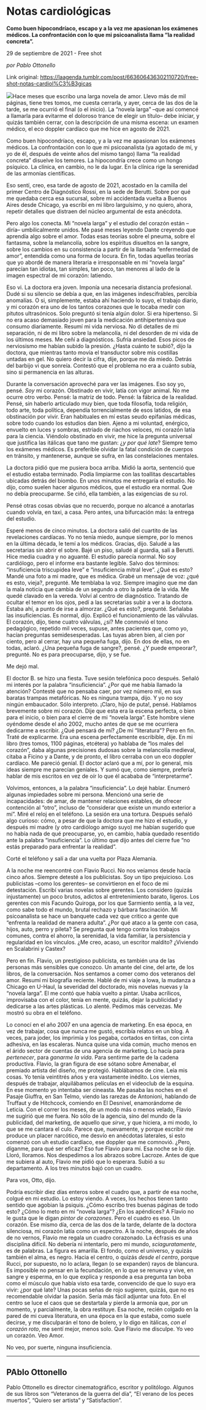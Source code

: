 # Notas cardiológicas

**Como buen hipocondríaco, escapo y a la vez me apasionan los exámenes médicos. La confrontación con lo que mi psicoanalista llama “la realidad concreta”.**

29 de septiembre de 2021 - Free shot

_por Pablo Ottonello_

Link original: https://laagenda.tumblr.com/post/663606436302110720/free-shot-notas-cardiol%C3%B3gicas

![](https://64.media.tumblr.com/937c53c9054e79c9d3a3f7893d3d87e8/25ae1226c6d86942-be/s500x750/5fd9111759af359796b6fd16ce5bae168bd01ca4.jpg)Hace meses que
escribo una larga novela de amor. Llevo más de mil páginas, tiene tres tomos,
me cuesta cerrarla, y ayer, cerca de las dos de la tarde, se me ocurrió el
final (o el inicio). La “novela larga” –que así comencé a llamarla para
evitarme el doloroso trance de elegir un título– debe iniciar, y quizás también
cerrar, con la descripción de una misma escena: un examen médico, el eco
doppler cardíaco que me hice en agosto de 2021. 

Como buen
hipocondríaco, escapo, y a la vez me apasionan los exámenes médicos. La
confrontación con lo que mi psicoanalista (ya agotado de mí, y yo de él,
después de veinte años del mismo tango) llama “la realidad concreta” disuelve
los temores. La hipocondría crece como un hongo psíquico. La clínica, en
cambio, no le da lugar. En la clínica rige la serenidad de las armonías
científicas. 

Eso sentí, creo,
esa tarde de agosto de 2021, acostado en la camilla del primer Centro de
Diagnóstico Rossi, en la sede de Berutti. Sobre por qué me quedaba cerca esa
sucursal, sobre mi accidentada vuelta a Buenos Aires desde Chicago, ya escribí
en mi libro larguísimo, y no quiero, ahora, repetir detalles que distraen del
núcleo argumental de esta anécdota. 

Pero algo los
conecta. Mi “novela larga” y el estudio del corazón están –diría– umbilicalmente
unidos. Me pasé meses leyendo Dante creyendo que aprendía algo sobre el amor.
Todas esas teorías sobre el pneuma, sobre el fantasma, sobre la melancolía,
sobre los espíritus disueltos en la sangre, sobre los cambios en su
consistencia a partir de la llamada “enfermedad de amor”, entendida como una
forma de locura. En fin, todas aquellas teorías que yo abordé de manera
literaria e irresponsable en mi “novela larga” parecían tan idiotas, tan
simples, tan poco, tan menores al lado de la imagen espectral de mi corazón:
latiendo.

Eso vi. La doctora
era joven. Imponía una necesaria distancia profesional. Dudé si su silencio se
debía a que, en las imágenes indescifrables, percibía anomalías. O si,
simplemente, estaba ahí haciendo lo suyo, el trabajo diario, y mi corazón era
uno de los tantos corazones que le tocaba medir con pitutos ultrasónicos. Solo
preguntó si tenía algún dolor. Si era hipertenso. Si no era acaso demasiado
joven para la medicación antihipertensiva que consumo diariamente. Resumí mi
vida nerviosa. No di detalles de mi separación, ni de mi libro sobre la
melancolía, ni del desorden de mi vida de los últimos meses. Me ceñí a
diagnósticos. Sufría ansiedad. Esos picos de nerviosismo me habían subido la
presión. ¿Hasta cuánto te subió?, dijo la doctora, que mientras tanto movía el
transductor sobre mis costillas untadas en gel. No quiero decir la cifra, dije,
porque me da miedo. Detrás del barbijo vi que sonreía. Contestó que el problema
no era a cuánto subía, sino si permanencia en las alturas. 

Durante la
conversación aproveché para ver las imágenes. Eso soy yo, pensé. *Soy* mi
corazón. Obstinado en vivir, latía con vigor animal. No me ocurre otro verbo.
Pensé: la matriz de todo. Pensé: la fábrica de la realidad. Pensé, sin haberlo
articulado muy bien, que toda filosofía, toda religión, todo arte, toda
política, dependía torrencialmente de esos latidos, de esa obstinación por
vivir. Eran habituales en mí estas seudo epifanías médicas, sobre todo cuando
los estudios dan bien. Ajeno a mi voluntad, enérgico, envuelto en luces y
sombras, estriado de riachos veloces, mi corazón latía para la ciencia.
Viéndolo obstinado en vivir, me hice la pregunta universal que justifica las
itálicas que tano me gustan: ¿*y por qué late*? Siempre temo los exámenes
médicos. Es preferible olvidar la fatal condición de cuerpos en tránsito, y
mantenerse, aunque se sufra, en las constelaciones mentales. 

La doctora pidió
que me pusiera boca arriba. Midió la aorta, sentenció que el estudio estaba
terminado. Podía limpiarme con las toallitas descartables ubicadas detrás del
biombo. En unos minutos me entregaría el estudio. No dijo, como suelen hacer
algunos médicos, que el estudio era normal. Que no debía preocuparme. Se ciñó,
ella también, a las exigencias de su rol.

Pensé otras cosas
obvias que no recuerdo, porque no alcancé a anotarlas cuando volvía, en taxi, a
casa. Pero antes, una bifurcación más: la entrega del estudio.

Esperé menos de
cinco minutos. La doctora salió del cuartito de las revelaciones cardíacas. Yo
no tenía miedo, aunque siempre, por lo menos en la última década, le temí a los
médicos. Gracias, dijo. Saludé a las secretarias sin abrir el sobre. Bajé un
piso, saludé al guardia, salí a Berutti. Hice media cuadra y no aguanté. El estudio
parecía normal. No soy cardiólogo, pero el informe era bastante legible. Salvo
dos términos: “insuficiencia triscupidea leve” e “insuficiencia mitral leve”.
¿Qué es esto? Mandé una foto a mi madre, que es médica. Grabé un mensaje de
voz: ¿qué es esto, vieja?, pregunté. Me temblaba la voz. Siempre imagino que me
dan la mala noticia que cambia de un segundo a otro la paleta de la vida. Me
quedé clavado en la vereda. Volví al centro de diagnóstico. Tratando de ocultar
el temor en los ojos, pedí a las secretarias subir a ver a la doctora. Estaba
ahí, a punto de irse a almorzar. ¿Qué es esto?, pregunté. Señalaba las
insuficiencias. Es normal, dijo. Explicó el funcionamiento de las válvulas. El
corazón, dijo, tiene cuatro válvulas, ¿sí? Me conmovió el tono pedagógico,
repetido mil veces, supuse, antes pacientes que, como yo, hacían preguntas
semidesesperadas. Las tuyas abren bien, al cien por ciento, pero al cerrar, hay
una pequeña fuga, dijo. En dos de ellas, no en todas, aclaró. ¿Una pequeña fuga
de sangre?, pensé. ¿Y puede empeorar?, pregunté. No es para preocuparse, dijo,
y se fue. 

Me dejó mal.

El doctor B. se
hizo una fiesta. Tuve sesión telefónica poco después. Señaló mi interés por la
palabra “insuficiencia”. ¿Por qué me había llamado la atención? Contesté que no
pensaba caer, por vez número mil, en sus baratas trampas metafóricas. No es
ninguna trampa, dijo. Y yo no soy ningún embaucador. Sólo interpreto. ¡Claro,
hijo de puta!, pensé. Hablamos brevemente sobre mi corazón. Dije que esta era
la escena perfecta, o bien para el inicio, o bien para el cierre de mi “novela
larga”. Este hombre viene oyéndome desde el año 2002, mucho antes de que se me
ocurriera dedicarme a escribir. ¿Qué pensará de mí? ¿De mi “literatura”? Pero
en fin. Traté de explicarme. Era una escena perfectamente escribible, dije. En
mi libro (tres tomos, 1100 páginas, etcétera) yo hablaba de “los males del
corazón”, daba algunas precisiones dudosas sobre la melancolía medieval, citaba
a Ficino y a Dante, y de pronto, el libro cerraba con un eco doppler cardíaco.
Me pareció genial. El doctor aclaró que a mí, por lo general, mis ideas siempre
me parecían geniales. Y sumó que, como siempre, prefería hablar de mis escritos
en vez de oír lo que él acababa de “interpretarme”. 

Volvimos, entonces,
a la palabra “insuficiencia”. Lo dejé hablar. Enumeró algunas impiedades sobre
mi persona. Mencionó una serie de incapacidades: de amar, de mantener
relaciones estables, de ofrecer contención al “otro”, incluso de “considerar
que existe un mundo exterior a mí”. Miré el reloj en el teléfono. La sesión era
una tortura. Después señaló algo curioso: cómo, a pesar de que la doctora que
me hizo el estudio, y después mi madre (y otro cardiólogo amigo suyo) me habían
sugerido que no había nada de qué preocuparse, yo, en cambio, había quedado
resentido ante la palabra “insuficiencia”. Lo último que dijo antes del cierre
fue “no estás preparado para enfrentar la realidad”. 

Corté el teléfono
y salí a dar una vuelta por Plaza Alemania.

A la noche me
reencontré con Flavio Rucci. No nos veíamos desde hacía cinco años. Siempre
detesté a los publicistas. Soy un tipo prejuicioso. Los publicistas –como los
gerentes– se convirtieron en el foco de mi detestación. Escribí varias novelas
sobre gerentes. Los considero (quizás injustamente) un poco brutos, adictos al
entretenimiento barato, ligeros. Los gerentes con mis Facundo Quiroga, por los
que Sarmiento sentía, a la vez, como sabe todo el mundo, brutal rechazo y
bárbara fascinación. Mi psicoanalista se hace un banquete cada vez que critico
a gente que “enfrenta la realidad de manera adulta”. ¿Por qué ataco a la gente
con casa, hijos, auto, perro y pileta? Se pregunta qué tengo contra los
trabajos comunes, contra el ahorro, la serenidad, la vida familiar, la
persistencia y regularidad en los vínculos. ¿Me creo, acaso, un escritor
maldito? ¿Viviendo en Scalabrini y Castex? 

Pero en fin.
Flavio, un prestigioso publicista, es también una de las personas más sensibles
que conozco. Un amante del cine, del arte, de los libros, de la conversación.
Nos sentamos a comer como dos veteranos del amor. Resumí mi biografía reciente.
Hablé de mi viaje a Iowa, la mudanza a Chicago en U-Haul, la severidad del
doctorado, mis novelas nuevas y la “novela larga”. El me contó que había vuelto
a pintar. Usaba acrílicos, improvisaba con el color, tenía en mente, quizás,
dejar la publicidad y dedicarse a las artes plásticas. Lo alenté. Pedimos más
cervezas. Me mostró su obra en el teléfono. 

Lo conocí en el
año 2007 en una agencia de marketing. En esa época, en vez de trabajar, cosa
que nunca me gustó, escribía relatos en un blog. A veces, para joder, los
imprimía y los pegaba, cortados en tiritas, con cinta adhesiva, en las
escaleras. Nunca quise una vida común, mucho menos en el árido sector de
cuentas de una agencia de marketing. Lo hacía para *pertenecer*, para *ganarme
la vida*. Para sentirme parte de la cadena productiva. Flavio, la gran
figura de ese sótano sobre Amenabar, el premiado artista del diseño, me
protegió. Hablábamos de cine. Leía mis cosas. Yo tenía veintitrés años y era
vastamente inédito. Los viernes, después de trabajar, alquilábamos películas en
el videoclub de la esquina. En ese momento yo intentaba ser cineasta. Me pasaba
las noches en el Pasaje Giuffra, en San Telmo, viendo las rarezas de Antonioni,
hablando de Truffaut y de Hitchcock, comiendo en El Desnivel, enamorándome de
Leticia. Con el correr los meses, de un modo más o menos velado, Flavio me
sugirió que me fuera. No sólo de la agencia, sino del mundo de la publicidad,
del marketing, de aquello que *sirve*, y que hiciera, a mi modo, lo que se
me cantara el culo. Parece que, nuevamente, y porque escribir me produce un
placer narcótico, me desvío en anécdotas laterales, si esto comenzó con uh
estudio cardíaco, ese doppler que me comnovió. ¿Pero, díganme, para qué ser
eficaz? Eso fue Flavio para mí. Esa noche se lo dije. Lloró, lloramos. Nos
despedimos a los abrazos sobre Lacroze. Antes de que me subiera al auto, Flavio
me pidió que lo esperara. Subió a su departamento. A los tres minutos bajó con
un cuadro. 

Para vos, Otto,
dijo.

Podría escribir
diez días enteros sobre el cuadro que, a partir de esa noche, colgué en mi
estudio. Lo estoy viendo. A veces, los hechos tienen tanto sentido que agobian
la psiquis. ¿Cómo escribo tres buenas páginas de todo esto? ¿Cómo lo meto en mi
“novela larga”? ¿En los apéndices? A Flavio no le gusta que le digan *pintor
de corazones*. Pero el cuadro es eso. Un corazón. Ese mismo día, cerca de
las dos de la tarde, delante de la doctora silenciosa, mi corazón latía como un
espectro. A la noche, después de años de no vernos, Flavio me regala un cuadro corazonado.
La écfrasis es una disciplina difícil. No debería ni intentarlo, pero mi mundo,
*sciaguratamente*, es de palabras. La figura es amarilla. El fondo, como
el universo, y quizás también el alma, es negro. Hacia el centro, o quizás *desde
el centro*, porque Rucci, por supuesto, no lo aclara, llegan (o se expanden)
rayos de blancura. Es imposible no pensar en la fecundación, en lo que se
renueva y vive, en sangre y esperma, en lo que explica y responde a esa
pregunta tan boba como el músculo que había visto esa tarde, convencido de que
lo suyo era vivir: ¿por qué late? Unas pocas señas de rojo sugieren, quizás,
que no es recomendable olvidar la pasión. Sería más fácil adjuntar una foto. En
el centro se luce el caos que se destartala y pierde la armonía que, por un
momento, y parcialmente, la obra restituye. Esa noche, recién colgado en la
pared de mi cueva literatura, en una época en la que estaba, como suele decirse,
y me disculparán el tono de bolero, y lo digo en itálicas, *con el corazón
roto*, me sentí mejor, menos solo. Que Flavio me disculpe. Yo veo un
corazón. Veo Amor. 

No veo, por
suerte, ninguna insuficiencia.



---

PAblo Ottonello
---------------

 Pablo Ottonello es director cinematográfico, escritor y politólogo. Algunos de sus libros son “Veteranos de la guerra del día”, “El verano de los peces muertos”, “Quiero ser artista” y “Satisfaction”. 

 

